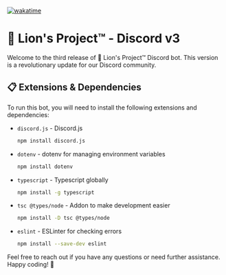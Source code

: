 [![wakatime](https://wakatime.com/badge/user/018c057c-f59f-43b2-b353-6cd96456370f/project/018c0693-806f-478a-abb2-3efabdbb3155.svg)](https://wakatime.com/badge/user/018c057c-f59f-43b2-b353-6cd96456370f/project/018c0693-806f-478a-abb2-3efabdbb3155?style=flat)

# 🦁 Lion's Project™ - Discord v3

Welcome to the third release of 🦁 Lion's Project™ Discord bot. This version is a revolutionary update for our Discord community.

## 📋 Extensions & Dependencies

To run this bot, you will need to install the following extensions and dependencies:

- `discord.js` - Discord.js
  ```bash
  npm install discord.js
  ```

- `dotenv` - dotenv for managing environment variables
  ```bash
  npm install dotenv
  ```

- `typescript` - Typescript globally
  ```bash
  npm install -g typescript
  ```

- `tsc @types/node` - Addon to make development easier
  ```bash
  npm install -D tsc @types/node
  ```

- `eslint` - ESLinter for checking errors
  ```bash
  npm install --save-dev eslint
  ```

Feel free to reach out if you have any questions or need further assistance. 
Happy coding! 🚀